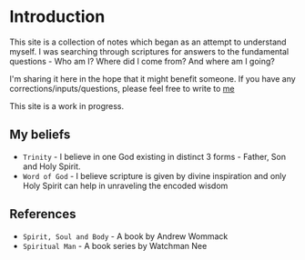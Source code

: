 # Introduction

This site is a collection of notes which began as an attempt to understand myself. I was searching through scriptures for answers to the fundamental questions - Who am I? Where did I come from? And where am I going? 

I'm sharing it here in the hope that it might benefit someone. If you have any corrections/inputs/questions, please feel free to write to [me](mailto:walktoeternity@gmail.com)

This site is a work in progress.

## My beliefs

* `Trinity` - I believe in one God existing in distinct 3 forms - Father, Son and Holy Spirit.
* `Word of God` - I believe scripture is given by divine inspiration and only Holy Spirit can help in unraveling the encoded wisdom

## References

* `Spirit, Soul and Body` - A book by Andrew Wommack
* `Spiritual Man` - A book series by Watchman Nee 
